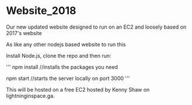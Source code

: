 # Website_2018
Our new updated website designed to run on an EC2 and loosely based on 2017's website

As like any other nodejs based website to run this 

Install Node.js, clone the repo and then run:

'''
npm install  //installs the packages you need

npm start    //starts the server locally on port 3000
'''

This will be hosted on a free EC2 hosted by Kenny Shaw on lightninginspace.ga.
